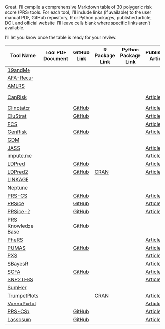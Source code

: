 Great. I’ll compile a comprehensive Markdown table of 30 polygenic risk score (PRS) tools. For each tool, I’ll include links (if available) to the user manual PDF, GitHub repository, R or Python packages, published article, DOI, and official website. I’ll leave cells blank where specific links aren’t available.

I’ll let you know once the table is ready for your review.


| Tool Name                                                                       | Tool PDF Document | GitHub Link                                         | R Package Link                                                          | Python Package Link | Published Article                                                | DOI Link                                                                           | Website Link |
| ------------------------------------------------------------------------------- | ----------------- | --------------------------------------------------- | ----------------------------------------------------------------------- | ------------------- | ---------------------------------------------------------------- | ---------------------------------------------------------------------------------- | ------------ |
| [19andMe](https://19andme.covid19.mathematica.org)                              |                   |                                                     |                                                                         |                     |                                                                  |                                                                                    |              |
| [AFA-Recur](http://afarec.hpc4ai.unito.it/)                                     |                   |                                                     |                                                                         |                     |                                                                  | [10.1093/europace/euac145](https://doi.org/10.1093/europace/euac145)               |              |
| [AMLRS](https://tcgi.shinyapps.io/amlrs_nomogram/)                              |                   |                                                     |                                                                         |                     |                                                                  |                                                                                    |              |
| [CanRisk](http://CanRisk.org)                                                   |                   |                                                     |                                                                         |                     | [Article](https://www.ncbi.nlm.nih.gov/pmc/articles/PMC7611188/) | [10.1158/1055-9965.EPI-20-1319](https://doi.org/10.1158/1055-9965.EPI-20-1319)     |              |
| [Clinotator](https://github.com/rbutleriii/Clinotator)                          |                   | [GitHub](https://github.com/rbutleriii/Clinotator)  |                                                                         |                     | [Article](https://doi.org/10.12688/f1000research.14470.2)        | [10.12688/f1000research.14470.2](https://doi.org/10.12688/f1000research.14470.2)   |              |
| [CluStrat](https://github.com/aritra90/CluStrat)                                |                   | [GitHub](https://github.com/aritra90/CluStrat)      |                                                                         |                     | [Article](https://doi.org/10.1101/2020.01.15.908228)             | [10.1101/2020.01.15.908228](https://doi.org/10.1101/2020.01.15.908228)             |              |
| [FCS](http://bioinfo.cnic.es/FCS)                                               |                   |                                                     |                                                                         |                     | [Article](https://doi.org/10.1101/805051)                        | [10.1101/805051](https://doi.org/10.1101/805051)                                   |              |
| [GenRisk](https://github.com/AldisiRana/GenRisk)                                |                   | [GitHub](https://github.com/AldisiRana/GenRisk)     |                                                                         |                     | [Article](https://doi.org/10.1093/bioinformatics/btac152)        | [10.1093/bioinformatics/btac152](https://doi.org/10.1093/bioinformatics/btac152)   |              |
| [GDM](https://liuhongwei.shinyapps.io/gdm_risk_calculator/)                     |                   |                                                     |                                                                         |                     |                                                                  | [10.1002/dmrr.3397](https://doi.org/10.1002/dmrr.3397)                             |              |
| [JASS](http://statistical-genetics.pages.pasteur.fr/jass/)                      |                   |                                                     |                                                                         |                     | [Article](https://doi.org/10.1093/nargab/lqaa003)                | [10.1093/nargab/lqaa003](https://doi.org/10.1093/nargab/lqaa003)                   |              |
| [impute.me](http://Impute.me)                                                   |                   |                                                     |                                                                         |                     | [Article](https://doi.org/10.3389/fgene.2020.00578)              | [10.3389/fgene.2020.00578](https://doi.org/10.3389/fgene.2020.00578)               |              |
| [LDPred](https://github.com/bvilhjal/ldpred)                                    |                   | [GitHub](https://github.com/bvilhjal/ldpred)        |                                                                         |                     | [Article](https://pmc.ncbi.nlm.nih.gov/articles/PMC4596916/)     | [10.1016/j.ajhg.2015.09.001](https://doi.org/10.1016/j.ajhg.2015.09.001)           |              |
| [LDPred2](https://github.com/privefl/bigsnpr)                                   |                   | [GitHub](https://github.com/privefl/bigsnpr)        | [CRAN](https://cran.r-project.org/package=bigsnpr)                      |                     | [Article](https://doi.org/10.1093/bioinformatics/btaa1029)       | [10.1093/bioinformatics/btaa1029](https://doi.org/10.1093/bioinformatics/btaa1029) |              |
| [LINKAGE](http://www.jurgott.org/linkage/LinkagePC.html)                        |                   |                                                     |                                                                         |                     |                                                                  |                                                                                    |              |
| [Neptune](https://gitlab.com/bcm-hgsc/neptune)                                  |                   |                                                     |                                                                         |                     |                                                                  |                                                                                    |              |
| [PRS-CS](https://github.com/getian107/PRScs)                                    |                   | [GitHub](https://github.com/getian107/PRScs)        |                                                                         |                     | [Article](https://www.nature.com/articles/s41467-019-09718-5)    | [10.1038/s41467-019-09718-5](https://doi.org/10.1038/s41467-019-09718-5)           |              |
| [PRSice](https://github.com/choishingwan/PRSice)                                |                   | [GitHub](https://github.com/choishingwan/PRSice)    |                                                                         |                     | [Article](https://pubmed.ncbi.nlm.nih.gov/25550326/)             | [10.1093/bioinformatics/btu848](https://doi.org/10.1093/bioinformatics/btu848)     |              |
| [PRSice-2](https://choishingwan.github.io/PRSice/)                              |                   | [GitHub](https://github.com/choishingwan/PRSice)    |                                                                         |                     | [Article](https://doi.org/10.1093/gigascience/giz082)            | [10.1093/gigascience/giz082](https://doi.org/10.1093/gigascience/giz082)           |              |
| [PRS Knowledge Base](https://prs.byu.edu/)                                      |                   | [GitHub](https://github.com/kauwelab/PolyRiskScore) |                                                                         |                     |                                                                  |                                                                                    |              |
| [PheRS](https://phers.hugheylab.org)                                            |                   |                                                     |                                                                         |                     | [Article](https://doi.org/10.1093/bioinformatics/btac619)        | [10.1093/bioinformatics/btac619](https://doi.org/10.1093/bioinformatics/btac619)   |              |
| [PUMAS](https://github.com/qlu-lab/PUMAS)                                       |                   | [GitHub](https://github.com/qlu-lab/PUMAS)          |                                                                         |                     | [Article](https://doi.org/10.1186/s13059-021-02479-9)            | [10.1186/s13059-021-02479-9](https://doi.org/10.1186/s13059-021-02479-9)           |              |
| [PXS](http://apps.chiragjpgroup.org/pxs/)                                       |                   |                                                     |                                                                         |                     | [Article](https://doi.org/10.1101/833632)                        | [10.1101/833632](https://doi.org/10.1101/833632)                                   |              |
| [SBayesR](https://cnsgenomics.com/software/gctb/#Download)                      |                   |                                                     |                                                                         |                     | [Article](https://doi.org/10.1038/s41467-019-12653-0)            | [10.1038/s41467-019-12653-0](https://doi.org/10.1038/s41467-019-12653-0)           |              |
| [SCFA](https://github.com/duct317/SCFA)                                         |                   | [GitHub](https://github.com/duct317/SCFA)           |                                                                         |                     | [Article](https://doi.org/10.3389/fonc.2020.01052)               | [10.3389/fonc.2020.01052](https://doi.org/10.3389/fonc.2020.01052)                 |              |
| [SNP2TFBS](http://ccg.vital-it.ch/snp2tfbs/)                                    |                   |                                                     |                                                                         |                     | [Article](https://doi.org/10.1093/nar/gkw1064)                   | [10.1093/nar/gkw1064](https://doi.org/10.1093/nar/gkw1064)                         |              |
| [SumHer](http://dougspeed.com/sumher/)                                          |                   |                                                     |                                                                         |                     |                                                                  |                                                                                    |              |
| [TrumpetPlots](https://cran.r-project.org/web/packages/TrumpetPlots/index.html) |                   |                                                     | [CRAN](https://cran.r-project.org/web/packages/TrumpetPlots/index.html) |                     | [Article](https://doi.org/10.1101/2023.04.21.23288923)           | [10.1101/2023.04.21.23288923](https://doi.org/10.1101/2023.04.21.23288923)         |              |
| [VannoPortal](http://mulinlab.org/vportal)                                      |                   |                                                     |                                                                         |                     | [Article](https://doi.org/10.1093/nar/gkab853)                   | [10.1093/nar/gkab853](https://doi.org/10.1093/nar/gkab853)                         |              |
| [PRS-CSx](https://github.com/getian107/PRScsx)                                  |                   | [GitHub](https://github.com/getian107/PRScsx)       |                                                                         |                     | [Article](https://www.nature.com/articles/s41588-022-01054-7)    | [10.1038/s41588-022-01054-7](https://doi.org/10.1038/s41588-022-01054-7)           |              |
| [Lassosum](https://github.com/tshmak/lassosum)                                  |                   | [GitHub](https://github.com/tshmak/lassosum)        |                                                                         |                     | [Article](https://doi.org/10.1002/gepi.22050)                    | [10.1002/gepi.22050](https://doi.org/10.1002/gepi.22050)                           |              |

